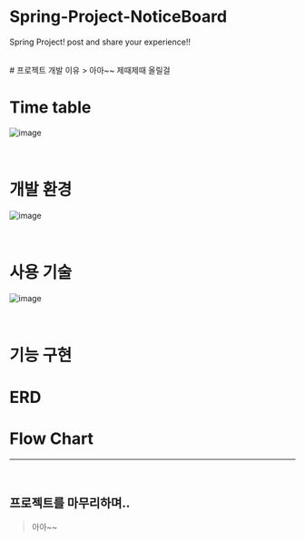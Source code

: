 # Spring-Project-NoticeBoard
Spring Project! post and share your experience!!

<br>
# 프로젝트 개발 이유
> 아아~~ 제때제때 올릴걸

# Time table

![image](https://user-images.githubusercontent.com/74396651/182601687-23af7c39-7ce2-4841-8c5b-3aefc3879978.png)

<br>

# 개발 환경

![image](https://user-images.githubusercontent.com/74396651/182602117-8999f907-bd0a-4b86-b904-56032c5e22ae.png)

<br>

# 사용 기술

![image](https://user-images.githubusercontent.com/74396651/182602038-52f3ef51-836d-4fb3-ad6d-636e3c03935c.png)


<br>

# 기능 구현

# ERD

# Flow Chart

<hr>
<br>

## 프로젝트를 마무리하며..
> 아아~~
